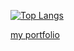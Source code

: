 
[![Top Langs](https://github-readme-stats.vercel.app/api/top-langs/?username=cristiandiiorio&langs_count=5&layout=compact&theme=dark&exclude_repo=github-readme-stats,cristiandiiorio.github.io)](https://github.com/anuraghazra/github-readme-stats)

[my portfolio](https://www.cristiandiiorio.ovh)
